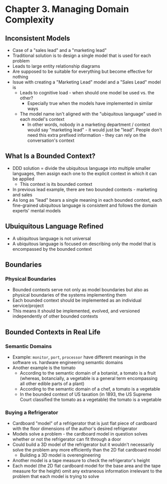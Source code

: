 # Chapter 3. Managing Domain Complexity

## Inconsistent Models

* Case of a "sales lead" and a "marketing lead"
* Traditional solution is to design a single model that is used for each problem
* Leads to large entity relationship diagrams
* Are supposed to be suitable for everything but become effective for nothing
* Issue with creating a "Marketing Lead" model and a "Sales Lead" model is 
  * Leads to cognitive load - when should one model be used vs. the other?
    * Especially true when the models have implemented in similar ways
  * The model name isn't aligned with the "ubiquitous language" used in each model's context
    * In other words, nobody in a marketing department / context would say "marketing lead" - it would just be "lead". People don't need this extra prefixed information - they can rely on the conversation's context

## What Is a Bounded Context?

* DDD solution = divide the ubiquitous language into multiple smaller languages, then assign each one to the explicit context in which it can be applied
  * This context is its bounded context
* In previous lead example, there are two bounded contexts - marketing and sales
* As long as "lead" bears a single meaning in each bounded context, each fine-grained ubiquitous language is consistent and follows the domain experts' mental models

## Ubuiquitous Language Refined

* A ubiquitous language is not universal
* A ubiquitous language is focused on describing only the model that is encompassed by the bounded context

## Boundaries

### Physical Boundaries

* Bounded contexts serve not only as model boundaries but also as physical boundaries of the systems implementing them
* Each bounded context should be implemented as an individual service/project
* This means it should be implemented, evolved, and versioned independently of other bounded contexts

## Bounded Contexts in Real Life

### Semantic Domains

* Example: `monitor`, `port`, `processor` have different meanings in the software vs. hardware engineering semantic domains
* Another example is the tomato
  * According to the semantic domain of a botanist, a tomato is a fruit (whereas, botancially, a vegetable is a general term encompassing all other edible parts of a plant)
  * According to the semantic domain of a chef, a tomato is a vegetable
  * In the bounded context of US taxation (in 1893, the US Supreme Court classified the tomato as a vegetable) the tomato is a vegetable

### Buying a Refrigerator

* Cardboard "model" of a refrigerator that is just flat piece of cardboard with the floor dimensions of the author's desired refrigerator
* Models solve a problem - the cardboard model in question solves whether or not the refrigerator can fit through a door
* Could build a 3D model of the refrigerator but it wouldn't necessarily solve the problem any more efficiently than the 2D flat cardboard model
  * Building a 3D model is overengineering
* Another model is a tape measure to check the refrigerator's height
* Each model (the 2D flat cardboard model for the base area and the tape measure for the height) omit any extraneous information irrelevant to the problem that each model is trying to solve
